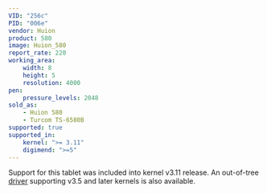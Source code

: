 ```yaml
---
VID: "256c"
PID: "006e"
vendor: Huion
product: 580
image: Huion_580
report_rate: 220
working_area:
    width: 8
    height: 5
    resolution: 4000
pen:
    pressure_levels: 2048
sold_as:
    - Huion 580
    - Turcom TS-6580B
supported: true
supported_in:
    kernel: ">= 3.11"
    digimend: ">=5"
---
```

Support for this tablet was included into kernel v3.11 release. An out-of-tree [driver](https://github.com/DIGImend/huion-driver) supporting v3.5 and later kernels is also available.

